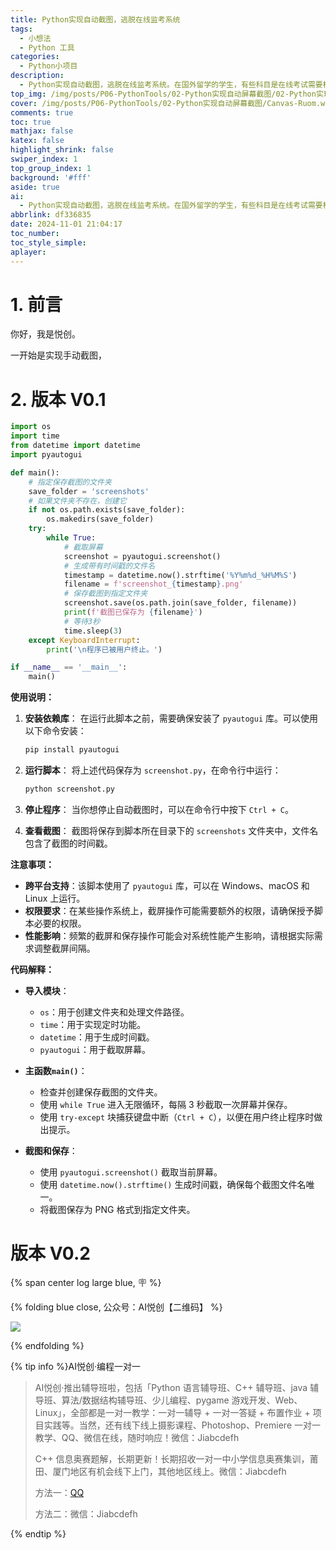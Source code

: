 ```yaml
---
title: Python实现自动截图，逃脱在线监考系统
tags:
  - 小想法
  - Python 工具
categories:
  - Python小项目
description:
  - Python实现自动截图，逃脱在线监考系统。在国外留学的学生，有些科目是在线考试需要枪手帮忙，我学员就是如此。故开发此程序，来自动发送给我截图。不需要任何操作实现截图当前屏幕。
top_img: /img/posts/P06-PythonTools/02-Python实现自动屏幕截图/02-Python实现自动屏幕截图.webp
cover: /img/posts/P06-PythonTools/02-Python实现自动屏幕截图/Canvas-Ruom.webp
comments: true
toc: true
mathjax: false
katex: false
highlight_shrink: false
swiper_index: 1
top_group_index: 1
background: '#fff'
aside: true
ai:
  - Python实现自动截图，逃脱在线监考系统。在国外留学的学生，有些科目是在线考试需要枪手帮忙，我学员就是如此。故开发此程序，来自动发送给我截图。不需要任何操作实现截图当前屏幕。
abbrlink: df336835
date: 2024-11-01 21:04:17
toc_number:
toc_style_simple:
aplayer:
---
```


# 1. 前言

你好，我是悦创。

一开始是实现手动截图，

# 2. 版本 V0.1

```python
import os
import time
from datetime import datetime
import pyautogui

def main():
    # 指定保存截图的文件夹
    save_folder = 'screenshots'
    # 如果文件夹不存在，创建它
    if not os.path.exists(save_folder):
        os.makedirs(save_folder)
    try:
        while True:
            # 截取屏幕
            screenshot = pyautogui.screenshot()
            # 生成带有时间戳的文件名
            timestamp = datetime.now().strftime('%Y%m%d_%H%M%S')
            filename = f'screenshot_{timestamp}.png'
            # 保存截图到指定文件夹
            screenshot.save(os.path.join(save_folder, filename))
            print(f'截图已保存为 {filename}')
            # 等待3秒
            time.sleep(3)
    except KeyboardInterrupt:
        print('\n程序已被用户终止。')

if __name__ == '__main__':
    main()
```

**使用说明：**

1. **安装依赖库**：
   在运行此脚本之前，需要确保安装了 `pyautogui` 库。可以使用以下命令安装：

   ```bash
   pip install pyautogui
   ```

2. **运行脚本**：
   将上述代码保存为 `screenshot.py`，在命令行中运行：

   ```bash
   python screenshot.py
   ```

3. **停止程序**：
   当你想停止自动截图时，可以在命令行中按下 `Ctrl + C`。

4. **查看截图**：
   截图将保存到脚本所在目录下的 `screenshots` 文件夹中，文件名包含了截图的时间戳。

**注意事项：**

- **跨平台支持**：该脚本使用了 `pyautogui` 库，可以在 Windows、macOS 和 Linux 上运行。
- **权限要求**：在某些操作系统上，截屏操作可能需要额外的权限，请确保授予脚本必要的权限。
- **性能影响**：频繁的截屏和保存操作可能会对系统性能产生影响，请根据实际需求调整截屏间隔。

**代码解释：**

- **导入模块**：
  - `os`：用于创建文件夹和处理文件路径。
  - `time`：用于实现定时功能。
  - `datetime`：用于生成时间戳。
  - `pyautogui`：用于截取屏幕。

- **主函数`main()`**：
  - 检查并创建保存截图的文件夹。
  - 使用 `while True` 进入无限循环，每隔 3 秒截取一次屏幕并保存。
  - 使用 `try-except` 块捕获键盘中断（`Ctrl + C`），以便在用户终止程序时做出提示。

- **截图和保存**：
  - 使用 `pyautogui.screenshot()` 截取当前屏幕。
  - 使用 `datetime.now().strftime()` 生成时间戳，确保每个截图文件名唯一。
  - 将截图保存为 PNG 格式到指定文件夹。

# 版本 V0.2




{% span center log large blue, 🪧 %}

{% folding blue close, 公众号：AI悦创【二维码】 %}

![](https://bornforthis.cn/gzh.jpg)

{% endfolding %}

{% tip info %}AI悦创·编程一对一

> AI悦创·推出辅导班啦，包括「Python 语言辅导班、C++ 辅导班、java 辅导班、算法/数据结构辅导班、少儿编程、pygame 游戏开发、Web、Linux」，全部都是一对一教学：一对一辅导 + 一对一答疑 + 布置作业 + 项目实践等。当然，还有线下线上摄影课程、Photoshop、Premiere 一对一教学、QQ、微信在线，随时响应！微信：Jiabcdefh
>
> C++ 信息奥赛题解，长期更新！长期招收一对一中小学信息奥赛集训，莆田、厦门地区有机会线下上门，其他地区线上。微信：Jiabcdefh
>
> 方法一：[QQ](http://wpa.qq.com/msgrd?v=3&uin=1432803776&site=qq&menu=yes)
>
> 方法二：微信：Jiabcdefh

{% endtip %}
